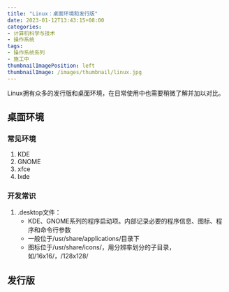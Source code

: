 ```yaml
---
title: "Linux：桌面环境和发行版"
date: 2023-01-12T13:43:15+08:00
categories:
- 计算机科学与技术
- 操作系统
tags:
- 操作系统系列
- 施工中
thumbnailImagePosition: left
thumbnailImage: /images/thumbnail/linux.jpg
---
```

Linux拥有众多的发行版和桌面环境，在日常使用中也需要稍微了解并加以对比。
<!--more-->
## 桌面环境
### 常见环境
1. KDE
1. GNOME
1. xfce
1. lxde
### 开发常识
1. .desktop文件：
    - KDE、GNOME系列的程序启动项。内部记录必要的程序信息、图标、程序和命令行参数
    - 一般位于/usr/share/applications/目录下
    - 图标位于/usr/share/icons/，用分辨率划分的子目录，如/16x16/，/128x128/

## 发行版